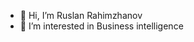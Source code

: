 - 👋 Hi, I’m Ruslan Rahimzhanov
- 👀 I’m interested in Business intelligence

<!---
ruslanrarr/ruslanrarr is a ✨ special ✨ repository because its `README.md` (this file) appears on your GitHub profile.
You can click the Preview link to take a look at your changes.
--->
